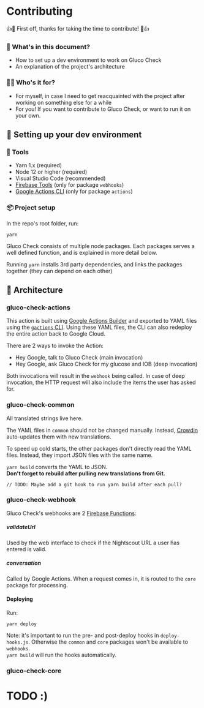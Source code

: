 # Contributing

👍🎉 First off, thanks for taking the time to contribute! 🎉👍

### 📖 What's in this document?

- How to set up a dev environment to work on Gluco Check
- An explanation of the project's architecture

### 🙋‍♀️ Who's it for?

- For myself, in case I need to get reacquainted with the project after working on something else for a while
- For you! If you want to contribute to Gluco Check, or want to run it on your own.

## 🌱 Setting up your dev environment

### 🔧 Tools

- Yarn 1.x (required)
- Node 12 or higher (required)
- Visual Studio Code (recommended)
- [Firebase Tools] (only for package `webhooks`)
- [Google Actions CLI] (only for package `actions`)

[firebase tools]: https://www.npmjs.com/package/firebase-tools
[google actions cli]: https://developers.google.com/assistant/conversational/df-asdk/actions-sdk/gactions-cli

### 📦 Project setup

In the repo's root folder, run:

```
yarn
```

Gluco Check consists of multiple node packages. Each packages serves a well defined function, and is explained in more detail below.

Running `yarn` installs 3rd party dependencies, and links the packages together (they can depend on each other)

## 🧱 Architecture

### gluco-check-actions

This action is built using [Google Actions Builder] and exported to YAML files using the [`gactions` CLI]. Using these YAML files, the CLI can also redeploy the entire action back to Google Cloud.

There are 2 ways to invoke the Action:

- Hey Google, talk to Gluco Check (main invocation)
- Hey Google, ask Gluco Check for my glucose and IOB (deep invocation)

Both invocations will result in the `webhook` being called. In case of deep invocation, the HTTP request will also include the items the user has asked for.

[google actions builder]: https://console.actions.google.com
[`gactions` cli]: https://developers.google.com/assistant/conversational/df-asdk/actions-sdk/gactions-cli

### gluco-check-common

All translated strings live here.

The YAML files in `common` should not be changed manually. Instead, [Crowdin] auto-updates them with new translations.

To speed up cold starts, the other packages don't directly read the YAML files. Instead, they import JSON files with the same name.

`yarn build` converts the YAML to JSON.  
**Don't forget to rebuild after pulling new translations from Git.**

```
// TODO: Maybe add a git hook to run yarn build after each pull?
```

[crowdin]: (https://crowdin.com)

### gluco-check-webhook

Gluco Check's webhooks are 2 [Firebase Functions]:

[firebase functions]: https://firebase.google.com

##### validateUrl

Used by the web interface to check if the Nightscout URL a user has entered is valid.

##### conversation

Called by Google Actions. When a request comes in, it is routed to the `core` package for processing.

#### Deploying

Run:

```
yarn deploy
```

Note: it's important to run the pre- and post-deploy hooks in `deploy-hooks.js`. Otherwise the `common` and `core` packages won't be available to `webhooks`.  
`yarn build` will run the hooks automatically.

### gluco-check-core

# TODO :)